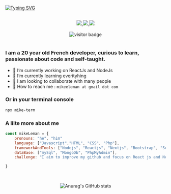 [![Typing SVG](https://readme-typing-svg.herokuapp.com?font=Azeret+Mono&size=100&color=F7F7F7&center=true&vCenter=true&width=1920&height=200&lines=~%24%3A+Mike+Leman)](https://git.io/typing-svg)



<br />

<div align=center>
    <a href="https://github.com/1ke4real" target="_blank">
    <img src="https://img.shields.io/badge/github-%23121011.svg?style=for-the-badge&logo=github&logoColor=white"/>
</a>
<a href="https://stackoverflow.com/users/19649535/mike-leman" target="_blank">
    <img src="https://img.shields.io/badge/-Stackoverflow-FE7A16?style=for-the-badge&logo=stack-overflow&logoColor=white"/>
</a>
<a href="https://www.linkedin.com/in/mike-leman-843298246" target="_blank">
    <img src="https://img.shields.io/badge/linkedin-%230077B5.svg?style=for-the-badge&logo=linkedin&logoColor=white"/>
</a>
</div>

<br />

<div align="center">
 <img src="https://visitor-badge.glitch.me/badge?page_id=1ke4real&left_color=black&right_color=blue" alt="visitor badge"/>
</div>

#

### I am a 20 year old French developer, curious to learn, passionate about code and self-taught.
- 🔭 I’m currently working on ReactJs and NodeJs
- 🌱 I’m currently learning everityhing
- 👯 I am looking to collaborate with many people
- 🤝 How to reach me : `mikeeleman at gmail dot com`

### Or in your terminal console
``` bash
npx mike-term
```

### A lilte more about me
```javascript
const mikeLeman = {
    pronouns: "he", "him"
    language: ["Javascript","HTML", "CSS", "Php"],
    frameworkAndTools: ["Nodejs", "Reactjs", "Nextjs", "Bootstrap", "Scss"],
    dataBase: ["mySql", "MongoDb", "PhpMyAdmin"],
    challenge: "I aim to improve my github and focus on React js and Next js"

}
```


<div align=center>

</br>

![Anurag's GitHub stats](https://github-readme-stats.vercel.app/api?username=1ke4real)
    
</div>












